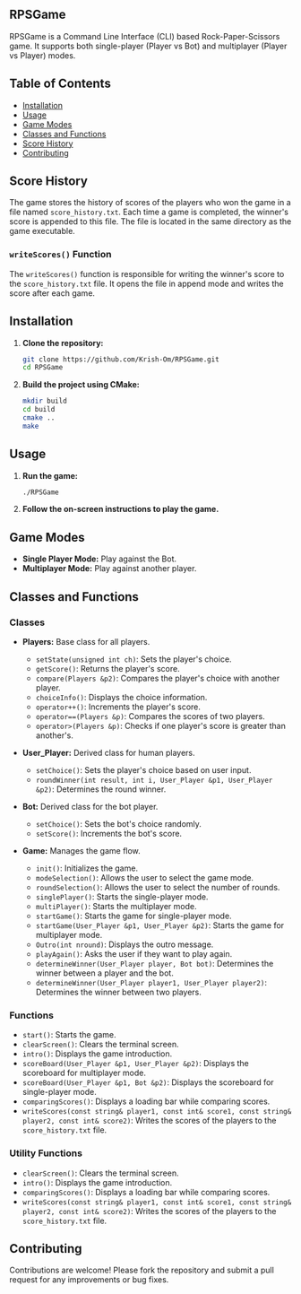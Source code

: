 ## RPSGame

RPSGame is a Command Line Interface (CLI) based Rock-Paper-Scissors game. It supports both single-player (Player vs Bot) and multiplayer (Player vs Player) modes.

## Table of Contents
- [Installation](#installation)
- [Usage](#usage)
- [Game Modes](#game-modes)
- [Classes and Functions](#classes-and-functions)
- [Score History](#score-history)
- [Contributing](#contributing)

## Score History
The game stores the history of scores of the players who won the game in a file named `score_history.txt`. Each time a game is completed, the winner's score is appended to this file. The file is located in the same directory as the game executable.

### `writeScores()` Function
The `writeScores()` function is responsible for writing the winner's score to the `score_history.txt` file. It opens the file in append mode and writes the score after each game.

## Installation

1. **Clone the repository:**
    ```sh
    git clone https://github.com/Krish-Om/RPSGame.git
    cd RPSGame
    ```

2. **Build the project using CMake:**
    ```sh
    mkdir build
    cd build
    cmake ..
    make
    ```

## Usage

1. **Run the game:**
    ```sh
    ./RPSGame
    ```

2. **Follow the on-screen instructions to play the game.**

## Game Modes

- **Single Player Mode:** Play against the Bot.
- **Multiplayer Mode:** Play against another player.

## Classes and Functions

### Classes

- **Players:** Base class for all players.
  - `setState(unsigned int ch)`: Sets the player's choice.
  - `getScore()`: Returns the player's score.
  - `compare(Players &p2)`: Compares the player's choice with another player.
  - `choiceInfo()`: Displays the choice information.
  - `operator++()`: Increments the player's score.
  - `operator==(Players &p)`: Compares the scores of two players.
  - `operator>(Players &p)`: Checks if one player's score is greater than another's.

- **User_Player:** Derived class for human players.
  - `setChoice()`: Sets the player's choice based on user input.
  - `roundWinner(int result, int i, User_Player &p1, User_Player &p2)`: Determines the round winner.

- **Bot:** Derived class for the bot player.
  - `setChoice()`: Sets the bot's choice randomly.
  - `setScore()`: Increments the bot's score.

- **Game:** Manages the game flow.
  - `init()`: Initializes the game.
  - `modeSelection()`: Allows the user to select the game mode.
  - `roundSelection()`: Allows the user to select the number of rounds.
  - `singlePlayer()`: Starts the single-player mode.
  - `multiPlayer()`: Starts the multiplayer mode.
  - `startGame()`: Starts the game for single-player mode.
  - `startGame(User_Player &p1, User_Player &p2)`: Starts the game for multiplayer mode.
  - `Outro(int nround)`: Displays the outro message.
  - `playAgain()`: Asks the user if they want to play again.
  - `determineWinner(User_Player player, Bot bot)`: Determines the winner between a player and the bot.
  - `determineWinner(User_Player player1, User_Player player2)`: Determines the winner between two players.

### Functions

- `start()`: Starts the game.
- `clearScreen()`: Clears the terminal screen.
- `intro()`: Displays the game introduction.
- `scoreBoard(User_Player &p1, User_Player &p2)`: Displays the scoreboard for multiplayer mode.
- `scoreBoard(User_Player &p1, Bot &p2)`: Displays the scoreboard for single-player mode.
- `comparingScores()`: Displays a loading bar while comparing scores.
- `writeScores(const string& player1, const int& score1, const string& player2, const int& score2)`: Writes the scores of the players to the `score_history.txt` file.

### Utility Functions

- `clearScreen()`: Clears the terminal screen.
- `intro()`: Displays the game introduction.
- `comparingScores()`: Displays a loading bar while comparing scores.
- `writeScores(const string& player1, const int& score1, const string& player2, const int& score2)`: Writes the scores of the players to the `score_history.txt` file.

## Contributing

Contributions are welcome! Please fork the repository and submit a pull request for any improvements or bug fixes.
